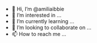 - 👋 Hi, I’m @amiliaibbie
- 👀 I’m interested in ...
- 🌱 I’m currently learning ...
- 💞️ I’m looking to collaborate on ...
- 📫 How to reach me ...

<!---
amiliaibbie/amiliaibbie is a ✨ special ✨ repository because its `README.md` (this file) appears on your GitHub profile.
You can click the Preview link to take a look at your changes.
--->
